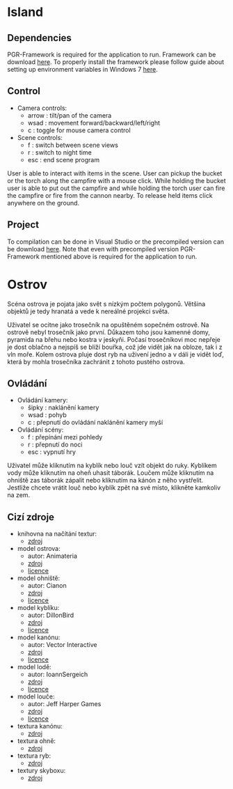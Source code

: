 # Island

## Dependencies

PGR-Framework is required for the application to run. Framework can be download [here](https://cent.felk.cvut.cz/courses/PGR/framework/). To properly install the framework please follow guide about setting up environment variables in Windows 7 [here](https://cent.felk.cvut.cz/courses/PGR/framework/doc/en_setup.html).

## Control

* Camera controls:
	* arrow : tilt/pan of the camera
	* wsad : movement forward/backward/left/right
	* c : toggle for mouse camera control 
* Scene controls:
	* f : switch between scene views
	* r : switch to night time
	* esc : end scene program

User is able to interact with items in the scene. User can pickup the bucket or the torch along the campfire with a mouse click. While holding the bucket user is able to put out the campfire and while holding the torch user can fire the campfire or fire from the cannon nearby. To release held items click anywhere on the ground.

## Project

To compilation can be done in Visual Studio or the precompiled version can be download [here](https://cent.felk.cvut.cz/courses/PGR/archives/2020-2021/S-FIT/ngohongs/code/windows.zip). Note that even with precompiled version PGR-Framework mentioned above is required for the application to run.

# Ostrov

Scéna ostrova je pojata jako svět s nízkým počtem polygonů. Většina objektů je tedy hranatá a vede k nereálné projekci světa.

Uživatel se ocitne jako trosečník na opuštěném sopečném ostrově. Na ostrově nebyl trosečník jako první. Důkazem toho jsou kamenné domy, pyramida na břehu nebo kostra v jeskyňi. Počasí trosečníkovi moc nepřeje je dost oblačno a nejspíš se blíží bouřka, což jde vidět jak na obloze, tak i z vln moře. Kolem ostrova pluje dost ryb na uživení jedno a v dáli je vidět loď, která by mohla trosečníka zachránit z tohoto pustého ostrova.


## Ovládání
* Ovládání kamery:
	* šipky : naklánění kamery
	* wsad : pohyb
	* c : přepnutí do ovládání naklánění kamery myší 
* Ovládání scény:
	* f : přepínání mezi pohledy
	* r : přepnutí do noci
	* esc : vypnutí hry

Uživatel může kliknutím na kyblík nebo louč vzít objekt do ruky. Kyblíkem vody může kliknutím na oheň uhasit táborák. Loučem může kliknutím na ohniště zas táborák zápalit nebo kliknutím na kánón z něho vystřelit. Jestliže chcete vrátit louč nebo kyblík zpět na své místo, klikněte kamkoliv na zem. 

## Cizí zdroje
 
* knihovna na načítání textur:
	* [zdroj](https://github.com/nothings/stb)
* model ostrova:
	* autor: Animateria
	* [zdroj](https://sketchfab.com/3d-models/volcano-island-lowpoly-4a6591dc9fee40d8bfda8350683af9af)
	* [licence](https://creativecommons.org/licenses/by/4.0/)
* model ohniště:
	* autor: Cianon
	* [zdroj](https://sketchfab.com/3d-models/campfire-low-poly-26eb5c7a715746c082da9f43146941db)
	* [licence](https://creativecommons.org/licenses/by/4.0/)
* model kyblíku:
	* autor: DillonBird
	* [zdroj](https://sketchfab.com/3d-models/low-poly-bucket-ece724339ae149c49447082e2e2ddc1e)
	* [licence](https://creativecommons.org/licenses/by/4.0/)
* model kanónu:
	* autor: Vector Interactive
	* [zdroj](https://sketchfab.com/3d-models/cartoon-cannon-58a356b7da9d4691879d301f9f86593b)
	* [licence](https://creativecommons.org/licenses/by/4.0/)
* model lodě:
	* autor: IoannSergeich
	* [zdroj](https://sketchfab.com/3d-models/pirate-ship-64ee92cebf5441629c4ed97c2ebed515)
	* [licence](https://creativecommons.org/licenses/by/4.0/)
* model louče:
	* autor: Jeff Harper Games
	* [zdroj](https://sketchfab.com/3d-models/torch-e1c67aa4289b4b539277f5285b0f6658)
	* [licence](https://creativecommons.org/licenses/by/4.0/)
* textura kanónu:
	* [zdroj](https://www.pngwing.com/en/free-png-zhwvn)
* textura ohně:
	* [zdroj](https://pngtree.com/freepng/cartoon-fire-flame-ignition-with-hot-explosion-heat-danger-flames-red-and-orange-collection-of-elements-energy-vector-concept_5569207.html)
* textura ryb:
	* [zdroj](https://pngtree.com/freepng/swimming-fish-food-elements_5777225.html)
* textury skyboxu:
	* [zdroj](https://github.com/PhannGor/Cloudy-Crown)

